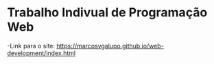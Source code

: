 # Trabalho Indivual de Programação Web

-Link para o site: https://marcosvgalupo.github.io/web-development/index.html
